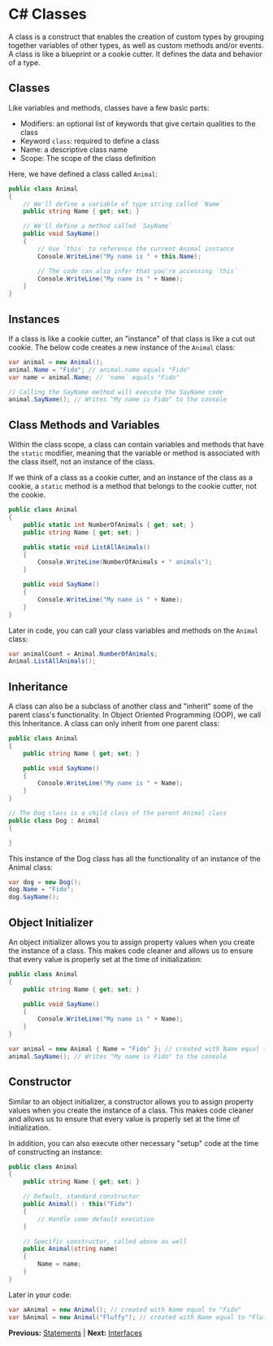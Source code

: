 # C# Classes

A class is a construct that enables the creation of custom types by grouping together variables of other types, as well as custom methods and/or events. A class is like a blueprint or a cookie cutter. It defines the data and behavior of a type.

## Classes

Like variables and methods, classes have a few basic parts:

* Modifiers: an optional list of keywords that give certain qualities to the class
* Keyword `class`: required to define a class
* Name: a descriptive class name
* Scope: The scope of the class definition

Here, we have defined a class called `Animal`:

```cs
public class Animal
{
    // We'll define a variable of type string called `Name`
    public string Name { get; set; }

    // We'll define a method called `SayName`
    public void SayName()
    {
        // Use `this` to reference the current Animal instance
        Console.WriteLine("My name is " + this.Name);

        // The code can also infer that you're accessing `this`
        Console.WriteLine("My name is " + Name);
    }
}
```

## Instances

If a class is like a cookie cutter, an "instance" of that class is like a cut out cookie. The below code creates a new instance of the `Animal` class:

```cs
var animal = new Animal();
animal.Name = "Fido"; // animal.name equals "Fido"
var name = animal.Name; // `name` equals "Fido"

// Calling the SayName method will execute the SayName code
animal.SayName(); // Writes "My name is Fido" to the console
```

## Class Methods and Variables

Within the class scope, a class can contain variables and methods that have the `static` modifier, meaning that the variable or method is associated with the class itself, not an instance of the class.

If we think of a class as a cookie cutter, and an instance of the class as a cookie, a `static` method is a method that belongs to the cookie cutter, not the cookie.

```cs
public class Animal
{
    public static int NumberOfAnimals { get; set; }
    public string Name { get; set; }

    public static void ListAllAnimals()
    {
        Console.WriteLine(NumberOfAnimals + " animals");
    }

    public void SayName()
    {
        Console.WriteLine("My name is " + Name);
    }
}
```

Later in code, you can call your class variables and methods on the `Animal` class:

```cs
var animalCount = Animal.NumberOfAnimals;
Animal.ListAllAnimals();
```

## Inheritance

A class can also be a subclass of another class and "inherit" some of the parent class's functionality. In Object Oriented Programming (OOP), we call this Inheritance. A class can only inherit from one parent class:

```cs
public class Animal
{
    public string Name { get; set; }

    public void SayName()
    {
        Console.WriteLine("My name is " + Name);
    }
}

// The Dog class is a child class of the parent Animal class
public class Dog : Animal
{

}
```

This instance of the Dog class has all the functionality of an instance of the Animal class:

```cs
var dog = new Dog();
dog.Name = "Fido";
dog.SayName();
```

## Object Initializer

An object initializer allows you to assign property values when you create the instance of a class. This makes code cleaner and allows us to ensure that every value is properly set at the time of initialization:

```cs
public class Animal
{
    public string Name { get; set; }

    public void SayName()
    {
        Console.WriteLine("My name is " + Name);
    }
}
```

```cs
var animal = new Animal { Name = "Fido" }; // created with Name equal to "Fido"
animal.SayName(); // Writes "My name is Fido" to the console
```

## Constructor

Similar to an object initializer, a constructor allows you to assign property values when you create the instance of a class. This makes code cleaner and allows us to ensure that every value is properly set at the time of initialization.

In addition, you can also execute other necessary "setup" code at the time of constructing an instance:

```cs
public class Animal
{
    public string Name { get; set; }

    // Default, standard constructor
    public Animal() : this("Fido")
    {
        // Handle some default execution
    }

    // Specific constructor, called above as well
    public Animal(string name)
    {
        Name = name;
    }
}
```

Later in your code:

```cs
var aAnimal = new Animal(); // created with Name equal to "Fido"
var bAnimal = new Animal("Fluffy"); // created with Name equal to "Fluffy"
```

**Previous:** [Statements](statements.markdown) |
**Next:** [Interfaces](interfaces.markdown)
